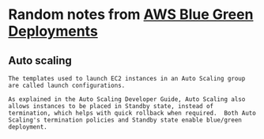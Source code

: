 
# Random notes from [AWS Blue Green Deployments](https://d1.awsstatic.com/whitepapers/AWS_Blue_Green_Deployments.pdf)

## Auto scaling

    The templates used to launch EC2 instances in an Auto Scaling group are called launch configurations.
    
    As explained in the Auto Scaling Developer Guide, Auto Scaling also allows instances to be placed in Standby state, instead of termination, which helps with quick rollback when required.  Both Auto Scaling's termination policies and Standby state enable blue/green deployment.
    
    
